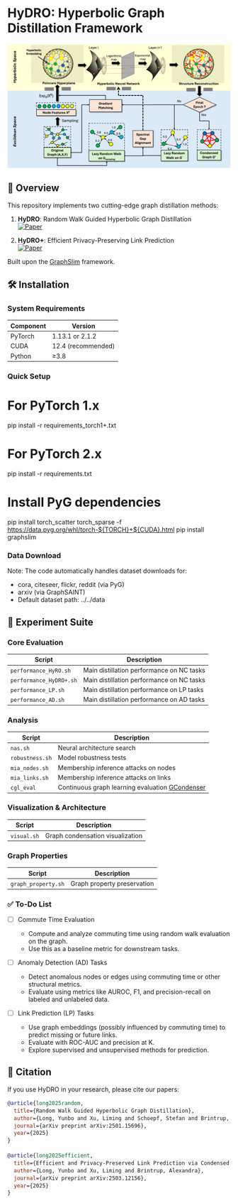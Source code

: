 # HyDRO: Hyperbolic Graph Distillation Framework
![HyDRO Workflow](images/HyDRO_flow.png)

## 📖 Overview

This repository implements two cutting-edge graph distillation methods:

1. **HyDRO**: Random Walk Guided Hyperbolic Graph Distillation  
   [![Paper](https://img.shields.io/badge/arXiv-2501.15696-b31b1b.svg)](https://arxiv.org/abs/2501.15696)

2. **HyDRO+**: Efficient Privacy-Preserving Link Prediction  
   [![Paper](https://img.shields.io/badge/arXiv-2503.12156-b31b1b.svg)](https://arxiv.org/html/2503.12156v1)

Built upon the [GraphSlim](https://github.com/Emory-Melody/GraphSlim/tree/main) framework.

## 🛠️ Installation

### System Requirements
| Component       | Version           |
|----------------|-------------------|
| PyTorch        | 1.13.1 or 2.1.2   |
| CUDA           | 12.4 (recommended)|
| Python         | ≥3.8              |

### Quick Setup

# For PyTorch 1.x
pip install -r requirements_torch1+.txt

# For PyTorch 2.x 
pip install -r requirements.txt

# Install PyG dependencies
pip install torch_scatter torch_sparse -f https://data.pyg.org/whl/torch-${TORCH}+${CUDA}.html
pip install graphslim


### Data Download

Note: The code automatically handles dataset downloads for:
- cora, citeseer, flickr, reddit (via PyG)
- arxiv (via GraphSAINT)
- Default dataset path: ../../data


## 🧪 Experiment Suite

### Core Evaluation
| Script                    | Description                          |
|---------------------------|--------------------------------------|
| `performance_HyRO.sh`     | Main distillation performance on NC tasks|
| `performance_HyDRO+.sh`  | Main distillation performance on NC tasks|
| `performance_LP.sh`  |Main distillation performance on LP tasks|
| `performance_AD.sh`  |Main distillation performance on AD tasks|

### Analysis
| Script             | Description                          |
|--------------------|--------------------------------------|
| `nas.sh`           | Neural architecture search           |
| `robustness.sh`    | Model robustness tests               |
| `mia_nodes.sh`          | Membership inference attacks on nodes |
| `mia_links.sh`          | Membership inference attacks on links |
| `cgl_eval`       | Continuous graph learning evaluation [GCondenser](https://github.com/superallen13/GCondenser) |


### Visualization & Architecture
| Script          | Description                          |
|-----------------|--------------------------------------|
| `visual.sh`    | Graph condensation visualization     |

### Graph Properties
| Script                | Description                          |
|-----------------------|--------------------------------------|
| `graph_property.sh`  | Graph property preservation          |


### ✅ To-Do List

- [ ] Commute Time Evaluation  
  - Compute and analyze commuting time using random walk evaluation on the graph.  
  - Use this as a baseline metric for downstream tasks.

- [ ] Anomaly Detection (AD) Tasks  
  - Detect anomalous nodes or edges using commuting time or other structural metrics.  
  - Evaluate using metrics like AUROC, F1, and precision-recall on labeled and unlabeled data.

- [ ] Link Prediction (LP) Tasks  
  - Use graph embeddings (possibly influenced by commuting time) to predict missing or future links.  
  - Evaluate with ROC-AUC and precision at K.  
  - Explore supervised and unsupervised methods for prediction.



## 📜 Citation

If you use HyDRO in your research, please cite our papers:

```bibtex
@article{long2025random,
  title={Random Walk Guided Hyperbolic Graph Distillation},
  author={Long, Yunbo and Xu, Liming and Schoepf, Stefan and Brintrup, Alexandra},
  journal={arXiv preprint arXiv:2501.15696},
  year={2025}
}

@article{long2025efficient,
  title={Efficient and Privacy-Preserved Link Prediction via Condensed Graphs},
  author={Long, Yunbo and Xu, Liming and Brintrup, Alexandra},
  journal={arXiv preprint arXiv:2503.12156},
  year={2025}
}

